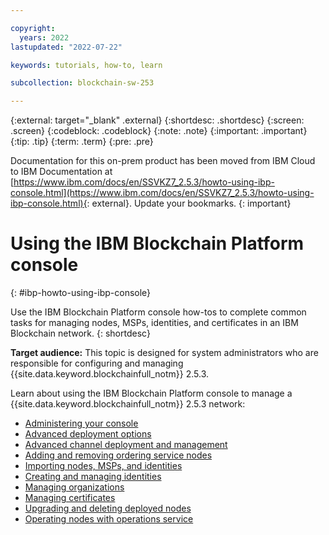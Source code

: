 ```yaml
---

copyright:
  years: 2022
lastupdated: "2022-07-22"

keywords: tutorials, how-to, learn

subcollection: blockchain-sw-253

---
```


{:external: target="_blank" .external}
{:shortdesc: .shortdesc}
{:screen: .screen}
{:codeblock: .codeblock}
{:note: .note}
{:important: .important}
{:tip: .tip}
{:term: .term}
{:pre: .pre}




Documentation for this on-prem product has been moved from IBM Cloud to IBM Documentation at [https://www.ibm.com/docs/en/SSVKZ7_2.5.3/howto-using-ibp-console.html](https://www.ibm.com/docs/en/SSVKZ7_2.5.3/howto-using-ibp-console.html){: external}. Update your bookmarks.
{: important}

# Using the IBM Blockchain Platform console
{: #ibp-howto-using-ibp-console}

Use the IBM Blockchain Platform console how-tos to complete common tasks for managing nodes, MSPs, identities, and certificates 
in an IBM Blockchain network. 
{: shortdesc}

**Target audience:** This topic is designed for system administrators who are responsible for configuring and managing
{{site.data.keyword.blockchainfull_notm}} 2.5.3.

Learn about using the IBM Blockchain Platform console to manage a {{site.data.keyword.blockchainfull_notm}} 2.5.3 network:

* [Administering your console](howto/console-ocp-manage.md)
* [Advanced deployment options](ibp-console-advanced-deployment.md)
* [Advanced channel deployment and management](ibp-console-advanced-channel.md)
* [Adding and removing ordering service nodes](ibp-console-add-remove-raft.md)
* [Importing nodes, MSPs, and identities](ibp-console-import-nodes.md)
* [Creating and managing identities](ibp-console-identities.md)
* [Managing organizations](ibp-console-organizations.md)
* [Managing certificates](ibp-console-certificates.md)
* [Upgrading and deleting deployed nodes](ibp-console-govern-components.md)
* [Operating nodes with operations service](/blockchain/blockchain-operations_service)

